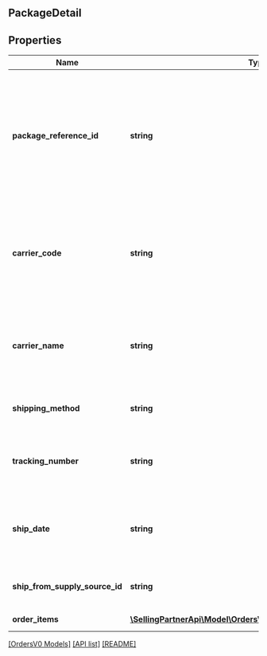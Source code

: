 ## PackageDetail

## Properties

Name | Type | Description | Notes
------------ | ------------- | ------------- | -------------
**package_reference_id** | **string** | A seller-supplied identifier that uniquely identifies a package within the scope of an order. Only positive numeric values are supported. |
**carrier_code** | **string** | Identifies the carrier that will deliver the package. This field is required for all marketplaces, see [reference](https://developer-docs.amazon.com/sp-api/changelog/carriercode-value-required-in-shipment-confirmations-for-br-mx-ca-sg-au-in-jp-marketplaces). |
**carrier_name** | **string** | Carrier Name that will deliver the package. Required when carrierCode is \"Others\" | [optional]
**shipping_method** | **string** | Ship method to be used for shipping the order. | [optional]
**tracking_number** | **string** | The tracking number used to obtain tracking and delivery information. |
**ship_date** | **string** | The shipping date for the package. Must be in ISO-8601 date/time format. |
**ship_from_supply_source_id** | **string** | The unique identifier of the supply source. | [optional]
**order_items** | [**\SellingPartnerApi\Model\OrdersV0\ConfirmShipmentOrderItem[]**](ConfirmShipmentOrderItem.md) | A list of order items. |

[[OrdersV0 Models]](../) [[API list]](../../Api) [[README]](../../../README.md)
